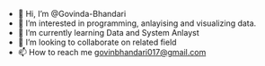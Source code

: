 - 👋 Hi, I’m @Govinda-Bhandari
- 👀 I’m interested in programming, anlayising and visualizing data.
- 🌱 I’m currently learning Data and System Anlayst
- 💞️ I’m looking to collaborate on related field
- 📫 How to reach me govinbhandari017@gmail.com

<!---
Govinda-Bhandari/Govinda-Bhandari is a ✨ special ✨ repository because its `README.md` (this file) appears on your GitHub profile.
You can click the Preview link to take a look at your changes.
--->
